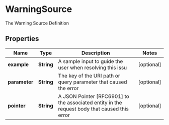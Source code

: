 

# WarningSource

The Warning Source Definition

## Properties

| Name | Type | Description | Notes |
|------------ | ------------- | ------------- | -------------|
|**example** | **String** | A sample input to guide the user when resolving this issu |  [optional] |
|**parameter** | **String** | The key of the URI path or query parameter that caused the error |  [optional] |
|**pointer** | **String** | A JSON Pointer [RFC6901] to the associated entity in the request body that caused this error |  [optional] |




